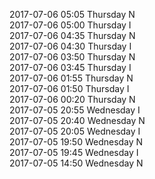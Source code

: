 2017-07-06 05:05 Thursday  N  
2017-07-06 05:00 Thursday  I  
2017-07-06 04:35 Thursday  N  
2017-07-06 04:30 Thursday  I  
2017-07-06 03:50 Thursday  N  
2017-07-06 03:45 Thursday  I  
2017-07-06 01:55 Thursday  N  
2017-07-06 01:50 Thursday  I  
2017-07-06 00:20 Thursday  N  
2017-07-05 20:55 Wednesday  I  
2017-07-05 20:40 Wednesday  N  
2017-07-05 20:05 Wednesday  I  
2017-07-05 19:50 Wednesday  N  
2017-07-05 19:45 Wednesday  I  
2017-07-05 14:50 Wednesday  N  
